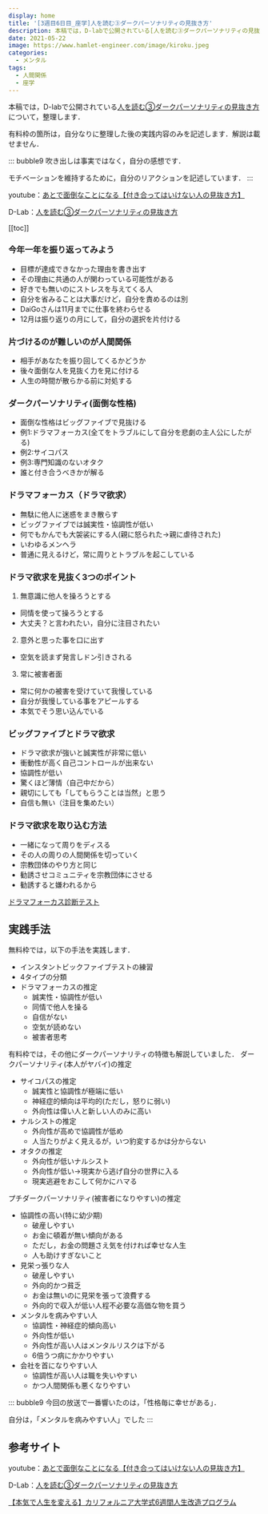 ```yaml
---
display: home
title: '[3週目6日目_座学]人を読む③ダークパーソナリティの見抜き方'
description: 本稿では，D-labで公開されている[人を読む③ダークパーソナリティの見抜き方](https://daigovideolab.jp/play/WP6hmbF09d2WshVtRQ93)について，整理します．
date: 2021-05-22
image: https://www.hamlet-engineer.com/image/kiroku.jpeg
categories: 
  - メンタル
tags:
  - 人間関係
  - 座学
---
```

<ClientOnly>
  <CallInArticleAdsense />
</ClientOnly>

本稿では，D-labで公開されている[人を読む③ダークパーソナリティの見抜き方](https://daigovideolab.jp/play/WP6hmbF09d2WshVtRQ93)について，整理します．

<!-- more -->

有料枠の箇所は，自分なりに整理した後の実践内容のみを記述します．解説は載せません．

::: bubble9
吹き出しは事実ではなく，自分の感想です．

モチベーションを維持するために，自分のリアクションを記述しています．
:::

<!-- <span style="background-color: #ffff99;"></span> -->
<!-- <span style="color: #ff0000;"></span> -->

youtube：[あとで面倒なことになる【付き合ってはいけない人の見抜き方】](https://www.youtube.com/watch?v=1QqjUJyaTSk)

D-Lab：[人を読む③ダークパーソナリティの見抜き方](https://daigovideolab.jp/play/WP6hmbF09d2WshVtRQ93)

[[toc]]

<ClientOnly>
  <CallInArticleAdsense />
</ClientOnly>

### 今年一年を振り返ってみよう
- 目標が達成できなかった理由を書き出す
- その理由に共通の人が関わっている可能性がある
- 好きでも無いのにストレスを与えてくる人
- 自分を省みることは大事だけど，自分を責めるのは別
- DaiGoさんは11月までに仕事を終わらせる
- 12月は振り返りの月にして，自分の選択を片付ける

### 片づけるのが難しいのが人間関係
- 相手があなたを振り回してくるかどうか
- 後々面倒な人を見抜く力を見に付ける
- 人生の時間が散らかる前に対処する

### ダークパーソナリティ(面倒な性格)
- 面倒な性格はビッグファイブで見抜ける
- 例1:ドラマフォーカス(全てをトラブルにして自分を悲劇の主人公にしたがる)
- 例2:サイコパス
- 例3:専門知識のないオタク
- 誰と付き合うべきかが解る

### ドラマフォーカス（ドラマ欲求）
- 無駄に他人に迷惑をまき散らす
- ビッグファイブでは誠実性・協調性が低い
- 何でもかんでも大袈裟にする人(親に怒られた->親に虐待された)
- いわゆるメンヘラ
- 普通に見えるけど，常に周りとトラブルを起こしている

### ドラマ欲求を見抜く3つのポイント
1. 無意識に他人を操ろうとする
- 同情を使って操ろうとする
- 大丈夫？と言われたい，自分に注目されたい
2. 意外と思った事を口に出す
- 空気を読まず発言しドン引きされる
3. 常に被害者面
- 常に何かの被害を受けていて我慢している
- 自分が我慢している事をアピールする
- 本気でそう思い込んでいる

### ビッグファイブとドラマ欲求
- ドラマ欲求が強いと誠実性が非常に低い
- 衝動性が高く自己コントロールが出来ない
- 協調性が低い
- 驚くほど薄情（自己中だから）
- 親切にしても「してもらうことは当然」と思う
- 自信も無い（注目を集めたい）

### ドラマ欲求を取り込む方法
- 一緒になって周りをディスる
- その人の周りの人間関係を切っていく
- 宗教団体のやり方と同じ
- 勧誘させコミュニティを宗教団体にさせる
- 勧誘すると嫌われるから

[ドラマフォーカス診断テスト](https://www.youtube.com/watch?v=1g1GaDeHotw)


## 実践手法
無料枠では，以下の手法を実践します．
- インスタントビックファイブテストの練習
- 4タイプの分類
- ドラマフォーカスの推定
  - 誠実性・協調性が低い
  - 同情で他人を操る
  - 自信がない
  - 空気が読めない
  - 被害者思考

有料枠では，その他にダークパーソナリティの特徴も解説していました．
ダークパーソナリティ(本人がヤバイ)の推定
- サイコパスの推定
  - 誠実性と協調性が極端に低い
  - 神経症的傾向は平均的(ただし，怒りに弱い)
  - 外向性は偉い人と新しい人のみに高い
- ナルシストの推定
  - 外向性が高めで協調性が低め
  - 人当たりがよく見えるが，いつ豹変するかは分からない
- オタクの推定
  - 外向性が低いナルシスト
  - 外向性が低い->現実から逃げ自分の世界に入る
  - 現実逃避をおこして何かにハマる

プチダークパーソナリティ(被害者になりやすい)の推定
- 協調性の高い(特に幼少期)
  - 破産しやすい
  - お金に頓着が無い傾向がある
  - ただし，お金の問題さえ気を付ければ幸せな人生
  - 人も助けすぎないこと
- 見栄っ張りな人
  - 破産しやすい
  - 外向的かつ貧乏
  - お金は無いのに見栄を張って浪費する
  - 外向的で収入が低い人程不必要な高価な物を買う
- メンタルを病みやすい人
  - 協調性・神経症的傾向高い
  - 外向性が低い
  - 外向性が高い人はメンタルリスクは下がる
  - 6倍うつ病にかかりやすい
- 会社を首になりやすい人
  - 協調性が高い人は職を失いやすい
  - かつ人間関係も悪くなりやすい

::: bubble9
今回の放送で一番響いたのは，「性格毎に幸せがある」．

自分は，「メンタルを病みやすい人」でした
:::

## 参考サイト
youtube：[あとで面倒なことになる【付き合ってはいけない人の見抜き方】](https://www.youtube.com/watch?v=1QqjUJyaTSk)

D-Lab：[人を読む③ダークパーソナリティの見抜き方](https://daigovideolab.jp/play/WP6hmbF09d2WshVtRQ93)

[【本気で人生を変える】カリフォルニア大学式6週間人生改造プログラム](https://daigoblog.jp/pushing-thelimits/)


<ClientOnly>
  <CallInArticleAdsense />
</ClientOnly>